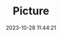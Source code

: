 ---
weight: 1
images:
- /images/edited/253.jpeg
title: Picture
date: 2023-10-28 11:44:21
tags: [luminarneo,work,ILCE-7M3,24.0,person,kite]
---